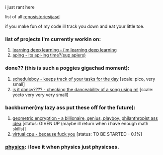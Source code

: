 i just rant here  

list of all [reposistoriesijasd](https://github.com/wheatgreaser) 

if you make fun of my code ill track you down and eat your little toe. 


### list of projects I'm currently workin on:
1. [learning deep learning - i'm learning deep learning](learningdeeplearningthechronicle.md)
2. [aping - its api-ing time?(sup apiers)](apiing.md) 

### done?? (this is such a poggies gigachad moment):
1. [scheduleboy - keeps track of your tasks for the day](scheduleboy.md) [scale: pico, very small]
2. [is it dancy???? - checking the danceability of a song using ml](dancychecky.md) [scale: yocto very very very small]

### backburner(my lazy ass put these off for the future):  
1. [geometric encryption - a billionaire, genius, playboy, philanthropist ass idea](geometricalencryption.md) [status: GIVEN UP (maybe ill return when i have enough math skills)]
2. [virtual cpu - because fuck you](virtualcpu.md) [status: TO BE STARTED - 0.1%]


### [physics](physics.md): i love it when physics just physicses.
